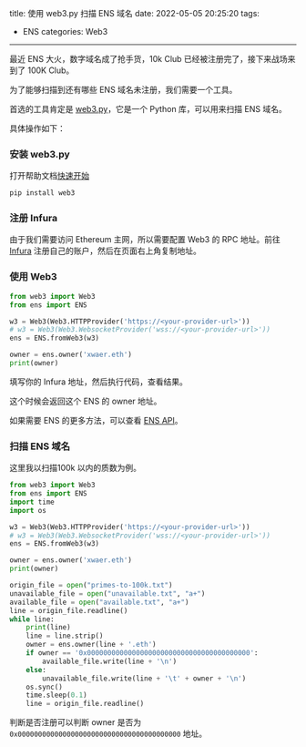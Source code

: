 title: 使用 web3.py 扫描 ENS 域名
date: 2022-05-05 20:25:20
tags:
- ENS
categories: Web3
---

最近 ENS 大火，数字域名成了抢手货，10k Club 已经被注册完了，接下来战场来到了 100K Club。

为了能够扫描到还有哪些 ENS 域名未注册，我们需要一个工具。

首选的工具肯定是 [web3.py](https://github.com/ethereum/web3.py)，它是一个 Python 库，可以用来扫描 ENS 域名。

具体操作如下：

### 安装 web3.py

打开帮助文档[快速开始](https://web3py.readthedocs.io/en/latest/quickstart.html)

```python
pip install web3
```

### 注册 Infura

由于我们需要访问 Ethereum 主网，所以需要配置 Web3 的 RPC 地址。前往 [Infura](https://infura.io/) 注册自己的账户，然后在页面右上角复制地址。

### 使用 Web3

```python
from web3 import Web3
from ens import ENS

w3 = Web3(Web3.HTTPProvider('https://<your-provider-url>'))
# w3 = Web3(Web3.WebsocketProvider('wss://<your-provider-url>'))
ens = ENS.fromWeb3(w3)

owner = ens.owner('xwaer.eth')
print(owner)
```
填写你的 Infura 地址，然后执行代码，查看结果。

这个时候会返回这个 ENS 的 owner 地址。

如果需要 ENS 的更多方法，可以查看 [ENS API](https://web3py.readthedocs.io/en/latest/ens.html)。

### 扫描 ENS 域名

这里我以扫描100k 以内的质数为例。

```python
from web3 import Web3
from ens import ENS
import time
import os

w3 = Web3(Web3.HTTPProvider('https://<your-provider-url>'))
# w3 = Web3(Web3.WebsocketProvider('wss://<your-provider-url>'))
ens = ENS.fromWeb3(w3)

owner = ens.owner('xwaer.eth')
print(owner)

origin_file = open("primes-to-100k.txt")
unavailable_file = open("unavailable.txt", "a+")
available_file = open("available.txt", "a+")
line = origin_file.readline()
while line:
    print(line)
    line = line.strip()
    owner = ens.owner(line + '.eth')
    if owner == '0x0000000000000000000000000000000000000000':
        available_file.write(line + '\n')
    else:
        unavailable_file.write(line + '\t' + owner + '\n')
    os.sync()
    time.sleep(0.1)
    line = origin_file.readline()
```
判断是否注册可以判断 owner 是否为 `0x0000000000000000000000000000000000000000` 地址。